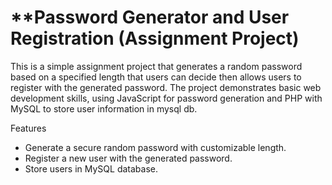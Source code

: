 # **Password Generator and User Registration (Assignment Project)

This is a simple assignment project that generates a random password based on a specified length that users can decide then allows users to register with the generated password. The project demonstrates basic web development skills, using JavaScript for password generation and PHP with MySQL to store user information in mysql db.

Features
- Generate a secure random password with customizable length.
- Register a new user with the generated password.
- Store users in MySQL database.
